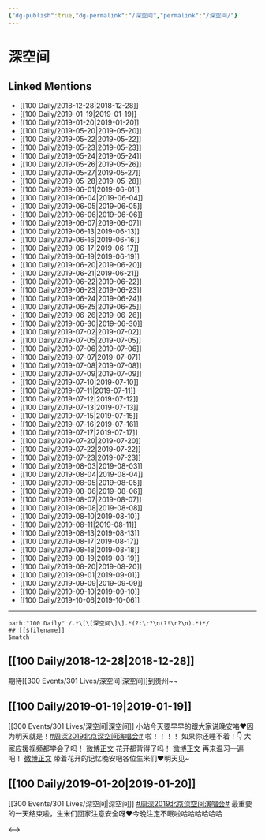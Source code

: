```yaml
---
{"dg-publish":true,"dg-permalink":"/深空间","permalink":"/深空间/"}
---
```


# 深空间

## Linked Mentions
- [[100 Daily/2018-12-28\|2018-12-28]]
- [[100 Daily/2019-01-19\|2019-01-19]]
- [[100 Daily/2019-01-20\|2019-01-20]]
- [[100 Daily/2019-05-20\|2019-05-20]]
- [[100 Daily/2019-05-22\|2019-05-22]]
- [[100 Daily/2019-05-23\|2019-05-23]]
- [[100 Daily/2019-05-24\|2019-05-24]]
- [[100 Daily/2019-05-26\|2019-05-26]]
- [[100 Daily/2019-05-27\|2019-05-27]]
- [[100 Daily/2019-05-28\|2019-05-28]]
- [[100 Daily/2019-06-01\|2019-06-01]]
- [[100 Daily/2019-06-04\|2019-06-04]]
- [[100 Daily/2019-06-05\|2019-06-05]]
- [[100 Daily/2019-06-06\|2019-06-06]]
- [[100 Daily/2019-06-07\|2019-06-07]]
- [[100 Daily/2019-06-13\|2019-06-13]]
- [[100 Daily/2019-06-16\|2019-06-16]]
- [[100 Daily/2019-06-17\|2019-06-17]]
- [[100 Daily/2019-06-19\|2019-06-19]]
- [[100 Daily/2019-06-20\|2019-06-20]]
- [[100 Daily/2019-06-21\|2019-06-21]]
- [[100 Daily/2019-06-22\|2019-06-22]]
- [[100 Daily/2019-06-23\|2019-06-23]]
- [[100 Daily/2019-06-24\|2019-06-24]]
- [[100 Daily/2019-06-25\|2019-06-25]]
- [[100 Daily/2019-06-26\|2019-06-26]]
- [[100 Daily/2019-06-30\|2019-06-30]]
- [[100 Daily/2019-07-02\|2019-07-02]]
- [[100 Daily/2019-07-05\|2019-07-05]]
- [[100 Daily/2019-07-06\|2019-07-06]]
- [[100 Daily/2019-07-07\|2019-07-07]]
- [[100 Daily/2019-07-08\|2019-07-08]]
- [[100 Daily/2019-07-09\|2019-07-09]]
- [[100 Daily/2019-07-10\|2019-07-10]]
- [[100 Daily/2019-07-11\|2019-07-11]]
- [[100 Daily/2019-07-12\|2019-07-12]]
- [[100 Daily/2019-07-13\|2019-07-13]]
- [[100 Daily/2019-07-15\|2019-07-15]]
- [[100 Daily/2019-07-16\|2019-07-16]]
- [[100 Daily/2019-07-17\|2019-07-17]]
- [[100 Daily/2019-07-20\|2019-07-20]]
- [[100 Daily/2019-07-22\|2019-07-22]]
- [[100 Daily/2019-07-23\|2019-07-23]]
- [[100 Daily/2019-08-03\|2019-08-03]]
- [[100 Daily/2019-08-04\|2019-08-04]]
- [[100 Daily/2019-08-05\|2019-08-05]]
- [[100 Daily/2019-08-06\|2019-08-06]]
- [[100 Daily/2019-08-07\|2019-08-07]]
- [[100 Daily/2019-08-08\|2019-08-08]]
- [[100 Daily/2019-08-10\|2019-08-10]]
- [[100 Daily/2019-08-11\|2019-08-11]]
- [[100 Daily/2019-08-13\|2019-08-13]]
- [[100 Daily/2019-08-17\|2019-08-17]]
- [[100 Daily/2019-08-18\|2019-08-18]]
- [[100 Daily/2019-08-19\|2019-08-19]]
- [[100 Daily/2019-08-20\|2019-08-20]]
- [[100 Daily/2019-09-01\|2019-09-01]]
- [[100 Daily/2019-09-09\|2019-09-09]]
- [[100 Daily/2019-09-10\|2019-09-10]]
- [[100 Daily/2019-10-06\|2019-10-06]]


---

```expander
path:"100 Daily" /.*\[\[深空间\]\].*(?:\r?\n(?!\r?\n).*)*/
## [[$filename]]
$match
```
## [[100 Daily/2018-12-28\|2018-12-28]]
期待[[300 Events/301 Lives/深空间\|深空间]]到贵州~~

## [[100 Daily/2019-01-19\|2019-01-19]]
[[300 Events/301 Lives/深空间\|深空间]]
小站今天要早早的跟大家说晚安咯❤️因为明天就是！[#周深2019北京深空间演唱会#](https://s.weibo.com/weibo?q=%23%E5%91%A8%E6%B7%B12019%E5%8C%97%E4%BA%AC%E6%B7%B1%E7%A9%BA%E9%97%B4%E6%BC%94%E5%94%B1%E4%BC%9A%23) 啦！！！！
如果你还睡不着！👇
大家应援视频都学会了吗！
[微博正文](https://m.weibo.cn/6466290670/4237364974441037)
花开都背得了吗！
[微博正文](https://m.weibo.cn/6466290670/4237197089116497)
再来温习一遍吧！
[微博正文](https://m.weibo.cn/6466290670/4253321012715502)
带着花开的记忆晚安吧各位生米们❤️明天见~

## [[100 Daily/2019-01-20\|2019-01-20]]
[[300 Events/301 Lives/深空间\|深空间]]
[#周深2019北京深空间演唱会#](https://s.weibo.com/weibo?q=%23%E5%91%A8%E6%B7%B12019%E5%8C%97%E4%BA%AC%E6%B7%B1%E7%A9%BA%E9%97%B4%E6%BC%94%E5%94%B1%E4%BC%9A%23) 最重要的一天结束啦，生米们回家注意安全呀❤️今晚注定不眠啦哈哈哈哈哈哈

<-->